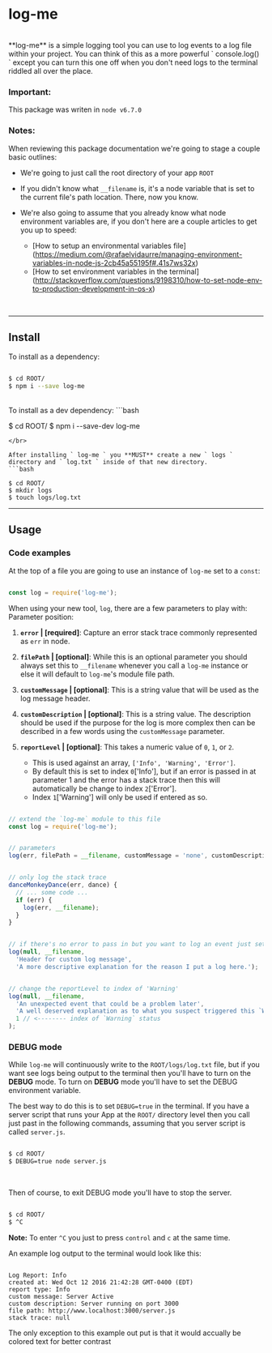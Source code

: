 # log-me
</br>
**log-me** is a simple logging tool you can use to log events to a log file within your project. You can think of this as a more powerful ` console.log() ` except you can turn this one off when you don't need logs to the terminal riddled all over the place.
</br>

### Important:
This package was writen in ` node v6.7.0 `

### Notes:
When reviewing this package documentation we're going to stage a couple basic outlines:

- We're going to just call the root directory of your app ` ROOT `

- If you didn't know what ` __filename ` is, it's a node variable that is set to the current file's path location. There, now you know.

- We're also going to assume that you already know what node environment variables are, if you don't here are a couple articles to get you up to speed:
  - [How to setup an environmental variables file] (https://medium.com/@rafaelvidaurre/managing-environment-variables-in-node-js-2cb45a55195f#.41s7ws32x)
  - [How to set environment variables in the terminal] (http://stackoverflow.com/questions/9198310/how-to-set-node-env-to-production-development-in-os-x)
</br>

___

## Install

To install as a dependency:
```bash

$ cd ROOT/
$ npm i --save log-me

```
</br>
To install as a dev dependency:
```bash

$ cd ROOT/
$ npm i --save-dev log-me

```
</br>

After installing ` log-me ` you **MUST** create a new ` logs ` directory and ` log.txt ` inside of that new directory.
```bash

$ cd ROOT/
$ mkdir logs
$ touch logs/log.txt

```
___

## Usage

### Code examples
At the top of a file you are going to use an instance of ` log-me ` set to a ` const `:
```javascript

const log = require('log-me');

```

When using your new tool, ` log `, there are a few parameters to play with:</br>
Parameter position:
  1. **` error ` | [required]**: Capture an error stack trace commonly represented as ` err ` in node.

  2. **` filePath ` | [optional]**: While this is an optional parameter you should always set this to ` __filename ` whenever you call a ` log-me ` instance or else it will default to ` log-me `'s module file path.

  3. **` customMessage ` | [optional]**: This is a string value that will be used as the log message header.

  4. **` customDescription ` | [optional]**: This is a string value. The description should be used if the purpose for the log is more complex then can be described in a few words using the ` customMessage ` parameter.

  5. **` reportLevel ` | [optional]**: This takes a numeric value of `0`, `1`, or `2`.
     - This is used against an array, ` ['Info', 'Warning', 'Error'] `.
     - By default this is set to index ` 0 `['Info'], but if an error is passed in at parameter 1 and the error has a stack trace then this will automatically be change to index ` 2 `['Error'].
     - Index ` 1 `['Warning'] will only be used if entered as so.

```javascript

// extend the `log-me` module to this file
const log = require('log-me');


// parameters
log(err, filePath = __filename, customMessage = 'none', customDescription = 'none', reportLevel = 0);


// only log the stack trace
danceMonkeyDance(err, dance) {
  // ... some code ...
  if (err) {
    log(err, __filename);
  }
}


// if there's no error to pass in but you want to log an event just set the first parameter to `null`
log(null, __filename,
  'Header for custom log message',
  'A more descriptive explanation for the reason I put a log here.');


// change the reportLevel to index of 'Warning'
log(null, __filename,
  'An unexpected event that could be a problem later',
  'A well deserved explanation as to what you suspect triggered this `Warning` log.',
  1 // <-------- index of `Warning` status
);

```

### DEBUG mode
While ` log-me ` will continuously write to the ` ROOT/logs/log.txt ` file, but if you want see logs being output to the terminal then you'll have to turn on the **DEBUG** mode. To turn on **DEBUG** mode you'll have to set the DEBUG environment variable.

The best way to do this is to set `DEBUG=true` in the terminal. If you have a server script that runs your App at the `ROOT/` directory level then you call just past in the following commands, assuming that you server script is called `server.js`.

```bash

$ cd ROOT/
$ DEBUG=true node server.js

```
</br>

Then of course, to exit DEBUG mode you'll have to stop the server.
```bash

$ cd ROOT/
$ ^C

```
**Note:**
To enter ` ^C ` you just to press `control` and `c` at the same time.
</br>

An example log output to the terminal would look like this:
```

Log Report: Info
created at: Wed Oct 12 2016 21:42:28 GMT-0400 (EDT)
report type: Info
custom message: Server Active
custom description: Server running on port 3000
file path: http://www.localhost:3000/server.js
stack trace: null

```
The only exception to this example out put is that it would accually be colored text for better contrast
</br>
